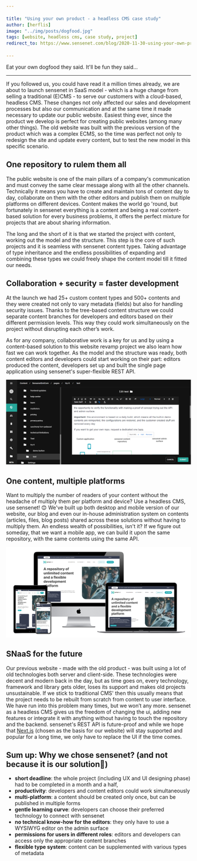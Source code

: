 ```yaml
---

title: "Using your own product - a headless CMS case study"
author: [herflis]
image: "../img/posts/dogfood.jpg"
tags: [website, headless cms, case study, project]
redirect_to: https://www.sensenet.com/blog/2020-11-30-using-your-own-product-a-headless-cms-case-study

---
```


Eat your own dogfood they said. It'll be fun they said...

---

If you followed us, you could have read it a million times already, we are about to launch sensenet in SaaS model - which is a huge change from selling a traditional (E)CMS - to serve our customers with a cloud-based, headless CMS. These changes not only affected our sales and development processes but also our communication and at the same time it made necessary to update our public website. Easiest thing ever, since the product we develop is perfect for creating public websites (among many other things). The old website was built with the previous version of the product which was a complex ECMS, so the time was perfect not only to redesign the site and update every content, but to test the new model in this specific scenario.

## One repository to rulem them all

The public website is one of the main pillars of a company's communication and must convey the same clear message along with all the other channels. Technically it means you have to create and maintain tons of content day to day, collaborate on them with the other editors and publish them on multiple platforms on different devices. Content makes the world go 'round, but fortunately in sensenet everything is a content and being a real content-based solution for every business problems, it offers the perfect mixture for projects that are about sharing information.

The long and the short of it is that we started the project with content, working out the model and the structure. This step is the core of such projects and it is seamless with sensenet content types. Taking advantage of type inheritance and the endless possibilities of expanding and combining these types we could freely shape the content model till it fitted our needs.

## Collaboration + security = faster development

At the launch we had 25+ custom content types and 500+ contents and they were created not only to vary metadata (fields) but also for handling security issues. Thanks to the tree-based content structure we could separate content branches for developers and editors based on their different permission levels. This way they could work simultaneously on the project without disrupting each other’s work.

As for any company, collaborative work is a key for us and by using a content-based solution to this website revamp project we also learn how fast we can work together. As the model and the structure was ready, both content editors and developers could start working on their part: editors produced the content, developers set up and built the single page application using sensenet's super-flexible REST API.

<p align="center">
<img src="/img/posts/rte.png" alt="rich text editor">
</p>

## One content, multiple platforms

Want to multiply the number of readers of your content without the headache of multiply them per platform and device? Use a headless CMS, use sensenet! 😊 We've built up both desktop and mobile version of our website, our blog and even our in-house administration system on contents (articles, files, blog posts) shared across these solutions without having to multiply them. An endless wealth of possibilities, isn't it? If we figure out someday, that we want a mobile app, we can build it upon the same repository, with the same contents using the same API.

<p align="center">
<img src="/img/posts/sncom-mockup.png" alt="mockup">
</p>

## SNaaS for the future

Our previous website - made with the old product - was built using a lot of old technologies both server and client-side. These technologies were decent and modern back in the day, but as time goes on, every technology, framework and library gets older, loses its support and makes old projects unsustainable. If we stick to traditional CMS' then this usually means that the project needs to be rebuilt from scratch from content to user interface. We have run into this problem many times, but we won’t any more. sensenet as a headless CMS gives us the freedom of changing the ui, adding new features or integrate it with anything without having to touch the repository and the backend. sensenet's REST API is future-proof and while we hope that [Next.js](https://nextjs.org/) (chosen as the basis for our website) will stay supported and popular for a long time, we only have to replace the UI if the time comes.

## Sum up: Why we chose sensenet? (and not because it is our solution🙂)

- **short deadline**: the whole project (including UX and UI designing phase) had to be completed in a month and a half,
- **productivity**: developers and content editors could work simultaneously
- **multi-platform**: a content should be created only once, but can be published in multiple forms
- **gentle learning curve**: developers can choose their preferred technology to connect with sensenet
- **no technical know-how for the editors**: they only have to use a WYSIWYG editor on the admin surface
- **permissions for users in different roles**: editors and developers can access only the appropriate content branches
- **flexible type system**: content can be supplemented with various types of metadata
